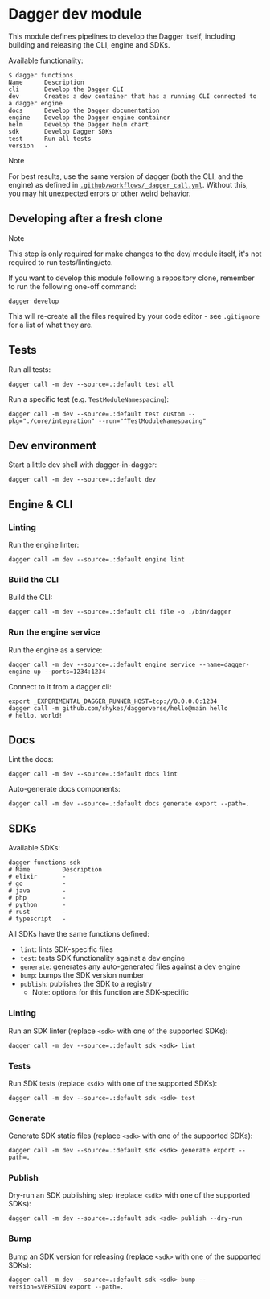# Dagger dev module

This module defines pipelines to develop the Dagger itself, including building and releasing the CLI, engine and SDKs.

Available functionality:

    $ dagger functions
    Name      Description
    cli       Develop the Dagger CLI
    dev       Creates a dev container that has a running CLI connected to a dagger engine
    docs      Develop the Dagger documentation
    engine    Develop the Dagger engine container
    helm      Develop the Dagger helm chart
    sdk       Develop Dagger SDKs
    test      Run all tests
    version   -

> [!NOTE]
>
> For best results, use the same version of dagger (both the CLI, and the
> engine) as defined in [`.github/workflows/_dagger_call.yml`](../.github/workflows/_dagger_call.yml).
> Without this, you may hit unexpected errors or other weird behavior.

## Developing after a fresh clone

> [!NOTE]
>
> This step is only required for make changes to the dev/ module itself, it's
> not required to run tests/linting/etc.

If you want to develop this module following a repository clone, remember to
run the following one-off command:

    dagger develop

This will re-create all the files required by your code editor - see
`.gitignore` for a list of what they are.

## Tests

Run all tests:

    dagger call -m dev --source=.:default test all

Run a specific test (e.g. `TestModuleNamespacing`):

    dagger call -m dev --source=.:default test custom --pkg="./core/integration" --run="^TestModuleNamespacing"

## Dev environment

Start a little dev shell with dagger-in-dagger:

    dagger call -m dev --source=.:default dev

## Engine & CLI

### Linting

Run the engine linter:

    dagger call -m dev --source=.:default engine lint

### Build the CLI

Build the CLI:

    dagger call -m dev --source=.:default cli file -o ./bin/dagger

### Run the engine service

Run the engine as a service:

    dagger call -m dev --source=.:default engine service --name=dagger-engine up --ports=1234:1234

Connect to it from a dagger cli:

    export _EXPERIMENTAL_DAGGER_RUNNER_HOST=tcp://0.0.0.0:1234
    dagger call -m github.com/shykes/daggerverse/hello@main hello
    # hello, world!

## Docs

Lint the docs:

    dagger call -m dev --source=.:default docs lint

Auto-generate docs components:

    dagger call -m dev --source=.:default docs generate export --path=.

## SDKs

Available SDKs:

    dagger functions sdk
    # Name         Description
    # elixir       -
    # go           -
    # java         -
    # php          -
    # python       -
    # rust         -
    # typescript   -

All SDKs have the same functions defined:

- `lint`: lints SDK-specific files
- `test`: tests SDK functionality against a dev engine
- `generate`: generates any auto-generated files against a dev engine
- `bump`: bumps the SDK version number
- `publish`: publishes the SDK to a registry
    - Note: options for this function are SDK-specific

### Linting

Run an SDK linter (replace `<sdk>` with one of the supported SDKs):

    dagger call -m dev --source=.:default sdk <sdk> lint

### Tests

Run SDK tests (replace `<sdk>` with one of the supported SDKs):

    dagger call -m dev --source=.:default sdk <sdk> test

### Generate

Generate SDK static files (replace `<sdk>` with one of the supported SDKs):

    dagger call -m dev --source=.:default sdk <sdk> generate export --path=.

### Publish

Dry-run an SDK publishing step (replace `<sdk>` with one of the supported SDKs):

    dagger call -m dev --source=.:default sdk <sdk> publish --dry-run

### Bump

Bump an SDK version for releasing (replace `<sdk>` with one of the supported SDKs):

    dagger call -m dev --source=.:default sdk <sdk> bump --version=$VERSION export --path=.
